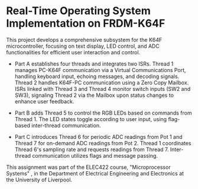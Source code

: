 # Real-Time Operating System Implementation on FRDM-K64F
This project develops a comprehensive subsystem for the K64F microcontroller, focusing on text display, LED control, and ADC functionalities for efficient user interaction and control.

- Part A establishes four threads and integrates two ISRs. Thread 1 manages PC-K64F communication via a Virtual Communications Port, handling keyboard input, echoing messages, and decoding signals. Thread 2 handles K64F-PC communication using a Zero Copy Mailbox. ISRs linked with Thread 3 and Thread 4 monitor switch inputs (SW2 and SW3), signaling Thread 2 via the Mailbox upon status changes to enhance user feedback.

- Part B adds Thread 5 to control the RGB LEDs based on commands from Thread 1. The LED states toggle according to user input, using flag-based inter-thread communication.

- Part C introduces Thread 6 for periodic ADC readings from Pot 1 and Thread 7 for on-demand ADC readings from Pot 2. Thread 1 coordinates Thread 6's sampling rate and requests readings from Thread 7. Inter-thread communication utilizes flags and message passing.

This assignment was part of the ELEC422 course, "Microprocessor Systems" , in the Department of Electrical Engineering and Electronics at the University of Liverpool.
